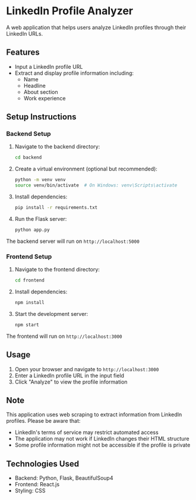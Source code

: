 # LinkedIn Profile Analyzer

A web application that helps users analyze LinkedIn profiles through their LinkedIn URLs.

## Features

- Input a LinkedIn profile URL
- Extract and display profile information including:
  - Name
  - Headline
  - About section
  - Work experience

## Setup Instructions

### Backend Setup

1. Navigate to the backend directory:
   ```bash
   cd backend
   ```

2. Create a virtual environment (optional but recommended):
   ```bash
   python -m venv venv
   source venv/bin/activate  # On Windows: venv\Scripts\activate
   ```

3. Install dependencies:
   ```bash
   pip install -r requirements.txt
   ```

4. Run the Flask server:
   ```bash
   python app.py
   ```

The backend server will run on `http://localhost:5000`

### Frontend Setup

1. Navigate to the frontend directory:
   ```bash
   cd frontend
   ```

2. Install dependencies:
   ```bash
   npm install
   ```

3. Start the development server:
   ```bash
   npm start
   ```

The frontend will run on `http://localhost:3000`

## Usage

1. Open your browser and navigate to `http://localhost:3000`
2. Enter a LinkedIn profile URL in the input field
3. Click "Analyze" to view the profile information

## Note

This application uses web scraping to extract information from LinkedIn profiles. Please be aware that:
- LinkedIn's terms of service may restrict automated access
- The application may not work if LinkedIn changes their HTML structure
- Some profile information might not be accessible if the profile is private

## Technologies Used

- Backend: Python, Flask, BeautifulSoup4
- Frontend: React.js
- Styling: CSS 